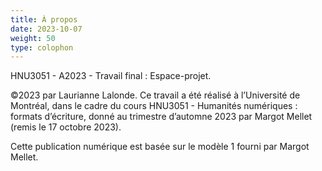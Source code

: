 ```yaml
---
title: À propos
date: 2023-10-07
weight: 50
type: colophon
---
```


HNU3051 - A2023 - Travail final : Espace-projet.

©2023 par Laurianne Lalonde. Ce travail a été réalisé à l’Université de Montréal, dans le cadre du cours HNU3051 - Humanités numériques : formats d’écriture, donné au trimestre d’automne 2023 par Margot Mellet (remis le 17 octobre 2023).

Cette publication numérique est basée sur le modèle 1 fourni par Margot Mellet.
